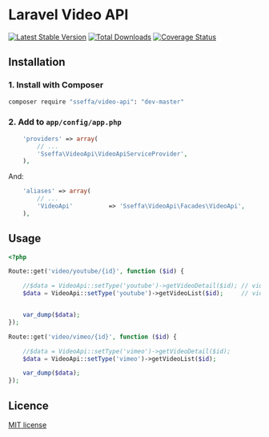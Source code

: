Laravel Video API
=================

[![Latest Stable Version](https://poser.pugx.org/sseffa/video-api/v/stable.png)](https://packagist.org/packages/sseffa/video-api)
[![Total Downloads](https://poser.pugx.org/sseffa/video-api/downloads.png)](https://packagist.org/packages/sseffa/video-api)
[![Coverage Status](https://coveralls.io/repos/sseffa/video-api/badge.png)](https://coveralls.io/r/sseffa/video-api)


## Installation

### 1. Install with Composer

```bash
composer require "sseffa/video-api": "dev-master"
```

### 2. Add to `app/config/app.php`

```php
    'providers' => array(
        // ...
        'Sseffa\VideoApi\VideoApiServiceProvider',
    ),
```

And:

```php
    'aliases' => array(
        // ...
        'VideoApi'          => 'Sseffa\VideoApi\Facades\VideoApi',
    ),
```

## Usage


```php
<?php

Route::get('video/youtube/{id}', function ($id) {

    //$data = VideoApi::setType('youtube')->getVideoDetail($id); // video detail
    $data = VideoApi::setType('youtube')->getVideoList($id);     // video list


    var_dump($data);
});

Route::get('video/vimeo/{id}', function ($id) {

    //$data = VideoApi::setType('vimeo')->getVideoDetail($id);
    $data = VideoApi::setType('vimeo')->getVideoList($id);

    var_dump($data);
});

```

## Licence

[MIT license](http://opensource.org/licenses/MIT)
